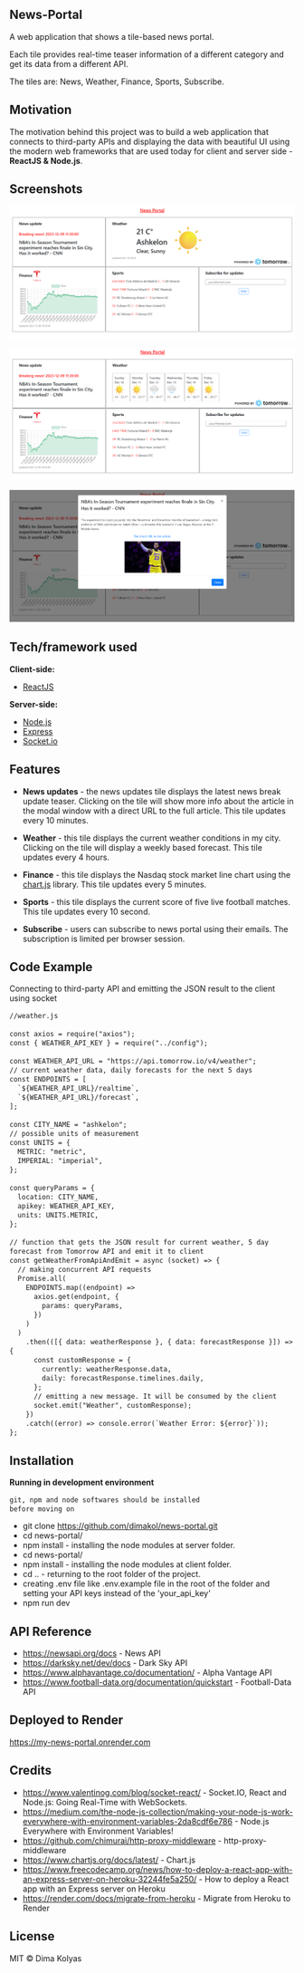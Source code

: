 ## News-Portal

A web application that shows a tile-based news portal.

Each tile provides real-time teaser information of a different category and get its data from a different API.

The tiles are: News, Weather, Finance, Sports, Subscribe.

## Motivation

The motivation behind this project was to build a web application that connects to third-party APIs and displaying the data with beautiful UI using the modern web frameworks that are used today for client and server side - **ReactJS & Node.js**.

## Screenshots

![image](screenshots/HomePage.png?raw=true "Home Page")

![image](screenshots/WeeklyWeather.png?raw=true "Weekly Weather")

![image](screenshots/NewsModal.png?raw=true "News Modal")

## Tech/framework used

**Client-side:**

- [ReactJS](https://reactjs.org/)

**Server-side:**

- [Node.js](https://nodejs.org/en/)
- [Express](https://expressjs.com/)
- [Socket.io](https://socket.io/)

## Features

- **News updates** - the news updates tile displays the latest news break update teaser. Clicking on the tile will show more info about the article in the modal window with a direct URL to the full article. This tile updates every 10 minutes.

- **Weather** - this tile displays the current weather conditions in my city. Clicking on the tile will display a weekly based forecast. This tile updates every 4 hours.

- **Finance** - this tile displays the Nasdaq stock market line chart using the [chart.js](https://www.chartjs.org/) library. This tile updates every 5 minutes.

- **Sports** - this tile displays the current score of five live football matches. This tile updates every 10 second.

- **Subscribe** - users can subscribe to news portal using their emails. The subscription is limited per browser session.

## Code Example

Connecting to third-party API and emitting the JSON result to the client using socket

```
//weather.js

const axios = require("axios");
const { WEATHER_API_KEY } = require("../config");

const WEATHER_API_URL = "https://api.tomorrow.io/v4/weather";
// current weather data, daily forecasts for the next 5 days
const ENDPOINTS = [
  `${WEATHER_API_URL}/realtime`,
  `${WEATHER_API_URL}/forecast`,
];

const CITY_NAME = "ashkelon";
// possible units of measurement
const UNITS = {
  METRIC: "metric",
  IMPERIAL: "imperial",
};

const queryParams = {
  location: CITY_NAME,
  apikey: WEATHER_API_KEY,
  units: UNITS.METRIC,
};

// function that gets the JSON result for current weather, 5 day forecast from Tomorrow API and emit it to client
const getWeatherFromApiAndEmit = async (socket) => {
  // making concurrent API requests
  Promise.all(
    ENDPOINTS.map((endpoint) =>
      axios.get(endpoint, {
        params: queryParams,
      })
    )
  )
    .then(([{ data: weatherResponse }, { data: forecastResponse }]) => {
      const customResponse = {
        currently: weatherResponse.data,
        daily: forecastResponse.timelines.daily,
      };
      // emitting a new message. It will be consumed by the client
      socket.emit("Weather", customResponse);
    })
    .catch((error) => console.error(`Weather Error: ${error}`));
};
```

## Installation

**Running in development environment**

    git, npm and node softwares should be installed
    before moving on

- git clone https://github.com/dimakol/news-portal.git
- cd news-portal/
- npm install - installing the node modules at server folder.
- cd news-portal/
- npm install - installing the node modules at client folder.
- cd .. - returning to the root folder of the project.
- creating .env file like .env.example file in the root of the folder and setting your API keys instead of the 'your_api_key'
- npm run dev

## API Reference

- https://newsapi.org/docs - News API
- https://darksky.net/dev/docs - Dark Sky API
- https://www.alphavantage.co/documentation/ - Alpha Vantage API
- https://www.football-data.org/documentation/quickstart - Football-Data API

## Deployed to Render

https://my-news-portal.onrender.com

## Credits

- https://www.valentinog.com/blog/socket-react/ - Socket.IO, React and Node.js: Going Real-Time with WebSockets.
- https://medium.com/the-node-js-collection/making-your-node-js-work-everywhere-with-environment-variables-2da8cdf6e786 - Node.js Everywhere with Environment Variables!
- https://github.com/chimurai/http-proxy-middleware - http-proxy-middleware
- https://www.chartjs.org/docs/latest/ - Chart.js
- https://www.freecodecamp.org/news/how-to-deploy-a-react-app-with-an-express-server-on-heroku-32244fe5a250/ - How to deploy a React app with an Express server on Heroku
- https://render.com/docs/migrate-from-heroku - Migrate from Heroku to Render

## License

MIT © Dima Kolyas
